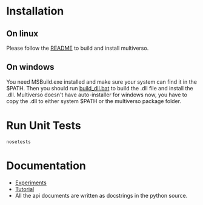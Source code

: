 

# Installation

## On linux
Please follow the [README](../../README.md#build) to build and install multiverso.

## On windows
You need MSBuild.exe installed and make sure your system can find it in the $PATH. Then you should run [build_dll.bat](../../src/build_dll.bat) to build the .dll file and install the .dll. Multiverso doesn't have auto-installer for windows now, you have to copy the .dll to either system $PATH or the multiverso package folder.


# Run Unit Tests
```
nosetests
```


# Documentation
* [Experiments](./docs/EXPERIMENTS.md)
* [Tutorial](./docs/TUTORIAL.md)
* All the api documents are written as docstrings in the python source.
